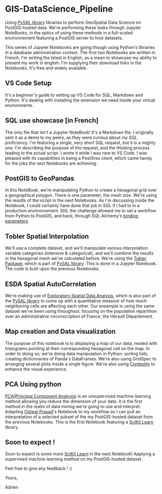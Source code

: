 # GIS-DataScience_Pipeline

Using [PySAL library](http://pysal.org/pysal/) libraries to perform GeoSpatial Data Science on PostGIS-hosted data. We're performing these tasks through Jupyter NoteBooks, in the optics of using these methods in a full-scaled environnement featuring a PostGIS server to host datasets.

This series of Jupyter Notebooks are going though using Python's libraries in a database administration context. The first two Notebooks are written in French. I'm writing the latest in English, as a mean to showcase my ability to present my work in english. I'm supplying their download links in the Notebooks. It's free and widely available.

## VS Code Setup

It's a beginner's guide to setting up VS Code for SQL, Markdown and Python. It's dealing with installing the extension we need inside your virtual environments.

## SQL use showcase [in French]

The only file that isn't a Jupyter NoteBook! It's a Markdown file. I originally sent it as a demo to my peers, as they were curious about my SQL proficiency. I'm featuring a single, very short SQL request, but it is a mighty one. I'm describing the purpose of the request, and the thinking process leading to the actual script. I wrote it while I was new to VS Code. I was pleased with its capabilities in being a PostGres client, which came handy for the jobs the next Notebooks are achieving.

## PostGIS to GeoPandas

In this NoteBook, we're manipulating Python to create a hexagonal grid over a geographical polygon. There is one parameter, the mesh size. We're using the results of the script in the next Notebooks. As I'm discussing inside the Notebook, I could certainly have done that job in SQL if I had to in a production environnement. Still, the challenge allowed me to set a workflow from Python to PostGIS, and back, through SQL Alchemy's [binding parameters](https://docs.sqlalchemy.org/en/13/core/tutorial.html#specifying-bound-parameter-behaviors).

## Tobler Spatial Interpolation

We'll use a complete dataset, and we'll manipulate various interpolation variable categories (intensive & categorical), and we'll combine the results in the hexagonal mesh we've calculated before. We're using the [Tobler Package](https://pysal.org/tobler/), which is part of [PySAL library](http://pysal.org/pysal/). This is done in a Jupyter Notebook. The code is built upon the previous Notebooks.

## ESDA Spatial AutoCorrelation

We're making use of [Exploratory Spatial Data Analysis](https://pysal.org/esda/), which is also part of the [PySAL library](http://pysal.org/pysal/) to come up with a quantitative measure of how much neighboring cells are affecting each other. Our exeample is using the same dataset we've been using throughout, focusing on the population repartition over an administrative circonscription of France, the Hérault Département.

## Map creation and Data visualization

The purpose of this notebook is to displaying a map of our data, nested with histograms pointing at their corresponding hexagonal cell on the map. 
In order to doing so, we're doing data manipulation in Python: sorting lists, creating dictionnaries of Panda's DataFrames. We're also using GridSpec to arranging several plots inside a single figure.
We're also using [Contextily](https://contextily.readthedocs.io/en/latest/reference.html) to enhance the visual experience.

## PCA Using python

[PCA(Principal Component Analysis)](https://scikit-learn.org/stable/modules/decomposition.html#pca) is an unsupervised machine learning method allowing you reduce the dimension of your data. It is the first method in the realm of data mining we're going to use and interpret.
Adapting [Ostwal Prasad](https://github.com/ostwalprasad/ostwalprasad.github.io/tree/master)'s Notebook to my workflow so I can pull an interpretation of a selected subset of the my PostGIS-hosted dataset from the previous Notebooks. This is the first Notebook featuring a [SciKit Learn](https://scikit-learn.org/stable/index.html) library.

## Soon to expect !

Soon to expect is some more [SciKit Learn](https://scikit-learn.org/stable/index.html) in the next Notebook! Applying a supervised machine learning method on my PostGIS-hosted dataset.

Feel free to give any feedback ! :)

Yours,

Adrien
